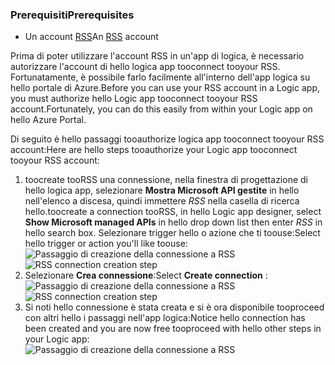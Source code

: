 ### <a name="prerequisites"></a><span data-ttu-id="860fa-101">Prerequisiti</span><span class="sxs-lookup"><span data-stu-id="860fa-101">Prerequisites</span></span>
* <span data-ttu-id="860fa-102">Un account [RSS](https://wikipedia.org/wiki/RSS)</span><span class="sxs-lookup"><span data-stu-id="860fa-102">An [RSS](https://wikipedia.org/wiki/RSS) account</span></span>  

<span data-ttu-id="860fa-103">Prima di poter utilizzare l'account RSS in un'app di logica, è necessario autorizzare l'account di hello logica app tooconnect tooyour RSS. Fortunatamente, è possibile farlo facilmente all'interno dell'app logica su hello portale di Azure.</span><span class="sxs-lookup"><span data-stu-id="860fa-103">Before you can use your RSS account in a Logic app, you must authorize hello Logic app tooconnect tooyour RSS account.Fortunately, you can do this easily from within your Logic app on hello Azure Portal.</span></span>  

<span data-ttu-id="860fa-104">Di seguito è hello passaggi tooauthorize logica app tooconnect tooyour RSS account:</span><span class="sxs-lookup"><span data-stu-id="860fa-104">Here are hello steps tooauthorize your Logic app tooconnect tooyour RSS account:</span></span>  

1. <span data-ttu-id="860fa-105">toocreate tooRSS una connessione, nella finestra di progettazione di hello logica app, selezionare **Mostra Microsoft API gestite** in hello nell'elenco a discesa, quindi immettere *RSS* nella casella di ricerca hello.</span><span class="sxs-lookup"><span data-stu-id="860fa-105">toocreate a connection tooRSS, in hello Logic app designer, select **Show Microsoft managed APIs** in hello drop down list then enter *RSS* in hello search box.</span></span> <span data-ttu-id="860fa-106">Selezionare trigger hello o azione che ti toouse:</span><span class="sxs-lookup"><span data-stu-id="860fa-106">Select hello trigger or action you'll like toouse:</span></span>  
   <span data-ttu-id="860fa-107">![Passaggio di creazione della connessione a RSS](./media/connectors-create-api-rss/rss-1.png)</span><span class="sxs-lookup"><span data-stu-id="860fa-107">![RSS connection creation step](./media/connectors-create-api-rss/rss-1.png)</span></span>  
2. <span data-ttu-id="860fa-108">Selezionare **Crea connessione**:</span><span class="sxs-lookup"><span data-stu-id="860fa-108">Select **Create connection** :</span></span>  
   <span data-ttu-id="860fa-109">![Passaggio di creazione della connessione a RSS](./media/connectors-create-api-rss/rss-2.png)</span><span class="sxs-lookup"><span data-stu-id="860fa-109">![RSS connection creation step](./media/connectors-create-api-rss/rss-2.png)</span></span>  
3. <span data-ttu-id="860fa-110">Si noti hello connessione è stata creata e si è ora disponibile tooproceed con altri hello i passaggi nell'app logica:</span><span class="sxs-lookup"><span data-stu-id="860fa-110">Notice hello connection has been created and you are now free tooproceed with hello other steps in your Logic app:</span></span>  
   ![Passaggio di creazione della connessione a RSS](./media/connectors-create-api-rss/rss-3.png)  


